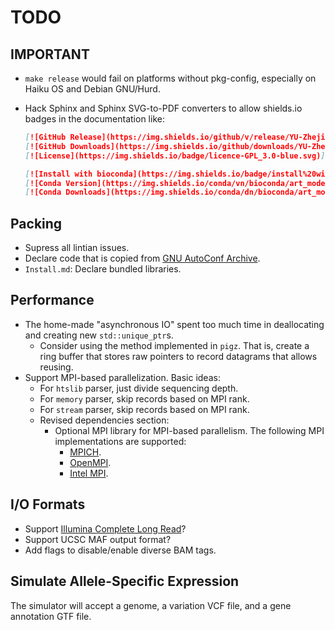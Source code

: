 # TODO

## IMPORTANT

- `make release` would fail on platforms without pkg-config, especially on Haiku OS and Debian GNU/Hurd.
- Hack Sphinx and Sphinx SVG-to-PDF converters to allow shields.io badges in the documentation like:

  ```markdown
  [![GitHub Release](https://img.shields.io/github/v/release/YU-Zhejian/art_modern)](https://github.com/YU-Zhejian/art_modern/)
  [![GitHub Downloads](https://img.shields.io/github/downloads/YU-Zhejian/art_modern/total.svg)](https://github.com/YU-Zhejian/art_modern/releases/)
  [![License](https://img.shields.io/badge/licence-GPL_3.0-blue.svg)](https://www.gnu.org/licenses/)
  
  [![Install with bioconda](https://img.shields.io/badge/install%20with-bioconda-brightgreen.svg)](http://bioconda.github.io/recipes/art_modern/README.html)
  [![Conda Version](https://img.shields.io/conda/vn/bioconda/art_modern)](https://anaconda.org/bioconda/art_modern)
  [![Conda Downloads](https://img.shields.io/conda/dn/bioconda/art_modern)](https://anaconda.org/bioconda/art_modern)
  ```

## Packing

- Supress all lintian issues.
- Declare code that is copied from [GNU AutoConf Archive](https://www.gnu.org/software/autoconf-archive/).
- `Install.md`: Declare bundled libraries.

## Performance

- The home-made "asynchronous IO" spent too much time in deallocating and creating new `std::unique_ptr`s.
  - Consider using the method implemented in `pigz`. That is, create a ring buffer that stores raw pointers to record datagrams that allows reusing.
- Support MPI-based parallelization. Basic ideas:
  - For `htslib` parser, just divide sequencing depth.
  - For `memory` parser, skip records based on MPI rank.
  - For `stream` parser, skip records based on MPI rank.
  - Revised dependencies section:
    - Optional MPI library for MPI-based parallelism. The following MPI implementations are supported:
      - [MPICH](https://www.mpich.org/).
      - [OpenMPI](https://www.open-mpi.org/).
      - [Intel MPI](https://www.intel.com/content/www/us/en/developer/tools/oneapi/mpi-library.html).

## I/O Formats

- Support [Illumina Complete Long Read](https://www.illumina.com/products/by-brand/complete-long-reads-portfolio.html)?
- Support UCSC MAF output format?
- Add flags to disable/enable diverse BAM tags.

## Simulate Allele-Specific Expression

The simulator will accept a genome, a variation VCF file, and a gene annotation GTF file.
